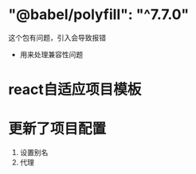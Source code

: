   #  "@babel/polyfill": "^7.7.0"
  这个包有问题，引入会导致报错
  - 用来处理兼容性问题

  # react自适应项目模板

  # 更新了项目配置
  1. 设置别名
  2. 代理